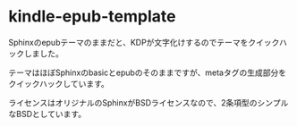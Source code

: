 # kindle-epub-template

Sphinxのepubテーマのままだと、KDPが文字化けするのでテーマをクイックハックしました。

テーマはほぼSphinxのbasicとepubのそのままですが、metaタグの生成部分をクイックハックしています。

ライセンスはオリジナルのSphinxがBSDライセンスなので、2条項型のシンプルなBSDとしています。

